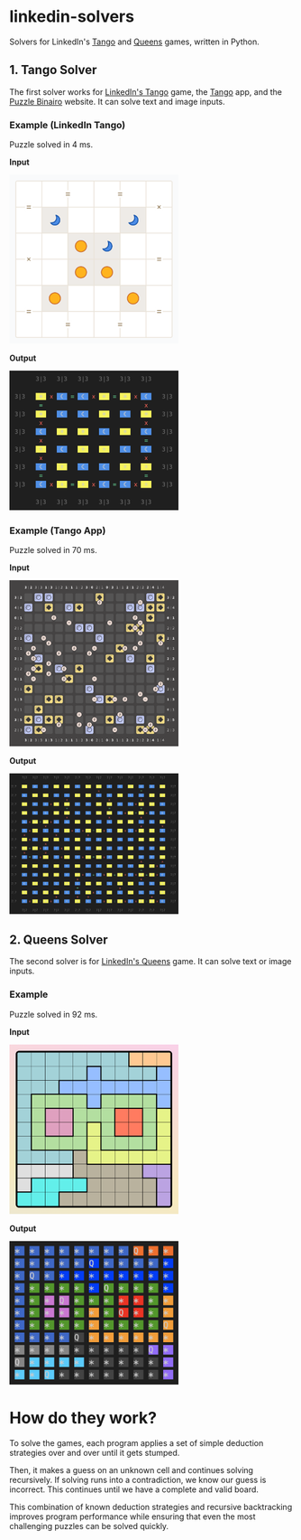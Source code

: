 # linkedin-solvers
Solvers for LinkedIn's [Tango](https://www.linkedin.com/games/tango/) and [Queens](https://www.linkedin.com/games/tango/) games, written in Python.

## 1. Tango Solver
The first solver works for [LinkedIn's Tango](https://www.linkedin.com/games/tango/) game, the [Tango](https://apps.apple.com/us/app/tango-daily-binairo-puzzle) app, and the [Puzzle Binairo](https://www.puzzle-binairo.com/binairo-plus-6x6-easy/) website. It can solve text and image inputs.

### Example (LinkedIn Tango)
Puzzle solved in 4 ms.

**Input**

<img src="tango/screenshots/linkedin-2025-05-05-input.png" alt="" width="300">

**Output**

<img src="tango/screenshots/linkedin-2025-05-05-solved.png" alt="" width="300">

### Example (Tango App)
Puzzle solved in 70 ms.

**Input**

<img src="tango/screenshots/tango-genius-2-input.png" alt="" width="300">


**Output**

<img src="tango/screenshots/tango-genius-2-solved.png" alt="" width="300">


## 2. Queens Solver

The second solver is for [LinkedIn's Queens](https://www.linkedin.com/games/queens/) game. It can solve text or image inputs.

### Example
Puzzle solved in 92 ms.

**Input**

<img src="queens/screenshots/2025-05-25-B-input.png" alt="" width="300">

**Output**

<img src="queens/screenshots/2025-05-25-B-solved.png" alt="" width="300">

# How do they work?
To solve the games, each program applies a set of simple deduction strategies over and over until it gets stumped.

Then, it makes a guess on an unknown cell and continues solving recursively. If solving runs into a contradiction, we know our guess is incorrect. This continues until we have a complete and valid board.

This combination of known deduction strategies and recursive backtracking improves program performance while ensuring that even the most challenging puzzles can be solved quickly.